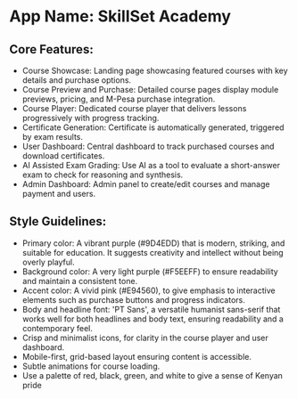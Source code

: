 # **App Name**: SkillSet Academy

## Core Features:

- Course Showcase: Landing page showcasing featured courses with key details and purchase options.
- Course Preview and Purchase: Detailed course pages display module previews, pricing, and M-Pesa purchase integration.
- Course Player: Dedicated course player that delivers lessons progressively with progress tracking.
- Certificate Generation: Certificate is automatically generated, triggered by exam results.
- User Dashboard: Central dashboard to track purchased courses and download certificates.
- AI Assisted Exam Grading: Use AI as a tool to evaluate a short-answer exam to check for reasoning and synthesis.
- Admin Dashboard: Admin panel to create/edit courses and manage payment and users.

## Style Guidelines:

- Primary color: A vibrant purple (#9D4EDD) that is modern, striking, and suitable for education. It suggests creativity and intellect without being overly playful.
- Background color: A very light purple (#F5EEFF) to ensure readability and maintain a consistent tone.
- Accent color: A vivid pink (#E94560), to give emphasis to interactive elements such as purchase buttons and progress indicators.
- Body and headline font: 'PT Sans', a versatile humanist sans-serif that works well for both headlines and body text, ensuring readability and a contemporary feel.
- Crisp and minimalist icons, for clarity in the course player and user dashboard.
- Mobile-first, grid-based layout ensuring content is accessible.
- Subtle animations for course loading.
- Use a palette of red, black, green, and white to give a sense of Kenyan pride